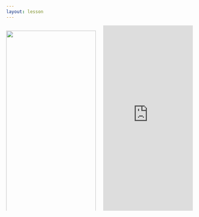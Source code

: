 ```yaml
---
layout: lesson
---
```


<div style="overflow: hidden;">
    <div style="float: left; width: 48%; height: 500px;">
    <p><img src="https://i.imgur.com/1N834FF.jpg" alt="" width="100%" height="100%" /></p>
    </div>
    <div style="float: right; width: 48%; height: 500px;">
    <iframe name="guac" id="guac" src="http://tf-compute1.labs.networkreliability.engineering:31687/guacamole/#/client/MQBjAHBvc3RncmVzcWw=" width="100%" height="520" frameborder="0" />
    </div>
</div>
